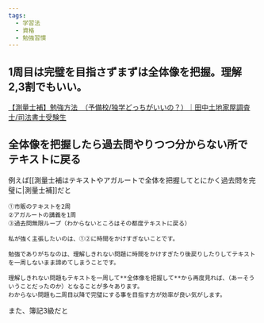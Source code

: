 ```yaml
---
tags:
  - 学習法
  - 資格
  - 勉強習慣
---
```

## 1周目は完璧を目指さずまずは全体像を把握。理解2,3割でもいい。
[【測量士補】勉強方法　（予備校/独学どっちがいいの？）｜田中土地家屋調査士/司法書士受験生](https://note.com/y_tanaka_office/n/na2894ba0b88d)

## 全体像を把握したら過去問やりつつ分からない所でテキストに戻る

例えば[[測量士補はテキストやアガルートで全体を把握してとにかく過去問を完璧に|測量士補]]だと

```
①市販のテキストを2周  
②アガルートの講義を1周  
③過去問無限ループ（わからないところはその都度テキストに戻る）
```

```
私が強く主張したいのは、①②に時間をかけすぎないことです。  
  
勉強でありがちなのは、理解しきれない問題に時間をかけすぎたり後戻りしたりしてテキストを一周しないまま諦めてしまうことです。

理解しきれない問題もテキストを一周して**全体像を把握して**から再度見れば、（あーそういうことだったのか）となることが多々あります。  
わからない問題も二周目以降で完璧にする事を目指す方が効率が良い気がします。
```

また、簿記3級だと